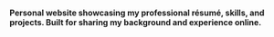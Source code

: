 #### Personal website showcasing my professional résumé, skills, and projects. Built for sharing my background and experience online.

